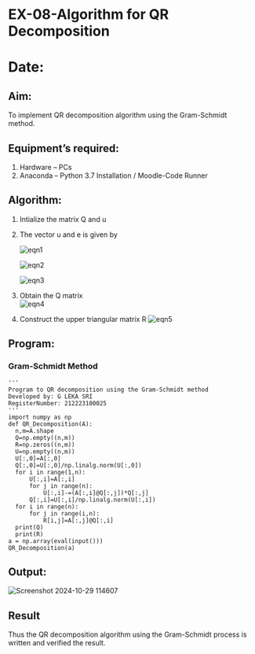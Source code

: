 # EX-08-Algorithm for QR Decomposition
# Date:
## Aim:
To implement QR decomposition algorithm using the Gram-Schmidt method.
## Equipment’s required:
1.	Hardware – PCs
2.	Anaconda – Python 3.7 Installation / Moodle-Code Runner
## Algorithm:
1.	Intialize the matrix Q and u
2.	The vector u and e is given by

    ![eqn1](./ex4.jpg)

    ![eqn2](./ex6.jpg)

    ![eqn3](./ex3.jpg)

3.	Obtain the Q matrix   
    ![eqn4](./ex1.jpg)
4.	Construct the upper triangular matrix R
    ![eqn5](./ex2.jpg)



## Program:
### Gram-Schmidt Method
```'
''' 
Program to QR decomposition using the Gram-Schmidt method
Developed by: G LEKA SRI
RegisterNumber: 212223100025
'''
import numpy as np
def QR_Decomposition(A):
  n,m=A.shape
  Q=np.empty((n,m))
  R=np.zeros((n,m))
  U=np.empty((n,m))
  U[:,0]=A[:,0]
  Q[:,0]=U[:,0]/np.linalg.norm(U[:,0])
  for i in range(1,n):
      U[:,i]=A[:,i]
      for j in range(n):
          U[:,i]-=(A[:,i]@Q[:,j])*Q[:,j]
      Q[:,i]=U[:,i]/np.linalg.norm(U[:,i])
  for i in range(n):
      for j in range(i,n):
          R[i,j]=A[:,j]@Q[:,i]
  print(Q)
  print(R)
a = np.array(eval(input()))
QR_Decomposition(a)
```

## Output:
![Screenshot 2024-10-29 114607](https://github.com/user-attachments/assets/c8255404-10ca-4ba4-a604-755411bfa557)

## Result
Thus the QR decomposition algorithm using the Gram-Schmidt process is written and verified the result.
